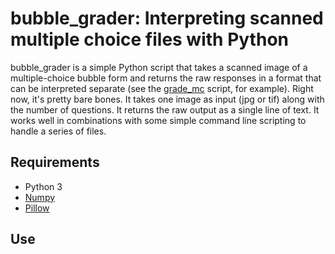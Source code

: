 # bubble_grader: Interpreting scanned multiple choice files with Python

bubble_grader is a simple Python script that takes a scanned image of a multiple-choice bubble form and returns the raw responses in a format that can be interpreted separate (see the [grade_mc](https://github.com/scotthartley/grade_mc) script, for example). Right now, it's pretty bare bones. It takes one image as input (jpg or tif) along with the number of questions. It returns the raw output as a single line of text. It works well in combinations with some simple command line scripting to handle a series of files.

## Requirements

- Python 3
- [Numpy](http://www.numpy.org)
- [Pillow](https://pypi.python.org/pypi/Pillow/)

## Use

